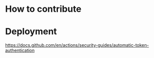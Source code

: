 # How to contribute

# Deployment

https://docs.github.com/en/actions/security-guides/automatic-token-authentication